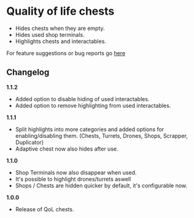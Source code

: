 # Quality of life chests

- Hides chests when they are empty.
- Hides used shop terminals.
- Highlights chests and interactables.

For feature suggestions or bug reports go [here](https://github.com/Faustvii/R2Mods/issues)

## Changelog

**1.1.2**

* Added option to disable hiding of used interactables.
* Added option to remove highlighting from used interactables.

**1.1.1**

* Split highlights into more categories and added options for enabling/disabling them. (Chests, Turrets, Drones, Shops, Scrapper, Duplicator)
* Adaptive chest now also hides after use.

**1.1.0**

* Shop Terminals now also disappear when used.
* It's possible to highlight drones/turrets aswell
* Shops / Chests are hidden quicker by default, it's configurable now.

**1.0.0**

* Release of QoL chests.
